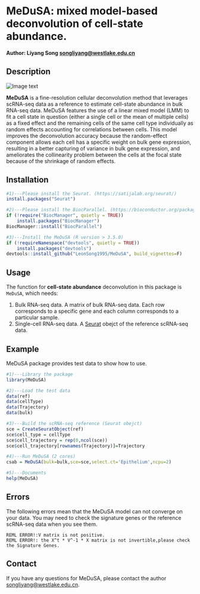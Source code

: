# MeDuSA: mixed model-based deconvolution of cell-state abundance.

**Author: Liyang Song <songliyang@westlake.edu.cn>**    


## Description
![Image text](https://github.com/LeonSong1995/MeDuSA/blob/master/schematic/schematic.jpg)

**MeDuSA** is a fine-resolution cellular deconvolution method that leverages scRNA-seq data as a reference to estimate cell-state abundance in bulk RNA-seq data. MeDuSA features the use of a linear mixed model (LMM) to fit a cell state in question (either a single cell or the mean of multiple cells) as a fixed effect and the remaining cells of the same cell type individually as random effects accounting for correlations between cells. This model improves the deconvolution accuracy because the random-effect component allows each cell has a specific weight on bulk gene expression, resulting in a better capturing of variance in bulk gene expression, and ameliorates the collinearity problem between the cells at the focal state because of the shrinkage of random effects.

## Installation
```R
#1)---Please install the Seurat. (https://satijalab.org/seurat/)
install.packages("Seurat")

#2)---Please install the BiocParallel. (https://bioconductor.org/packages/release/bioc/html/BiocParallel.html)
if (!require("BiocManager", quietly = TRUE))
    install.packages("BiocManager")
BiocManager::install("BiocParallel")

#3)---Install the MeDuSA (R version > 3.5.0)
if (!requireNamespace("devtools", quietly = TRUE))
    install.packages("devtools")
devtools::install_github("LeonSong1995/MeDuSA", build_vignettes=F)
```


## Usage
The function for **cell-state abundance** deconvolution in this package is `MeDuSA`, which needs:  
1. Bulk RNA-seq data.  A matrix of bulk RNA-seq data. Each row corresponds to a specific gene and each column corresponds to a particular sample.
2. Single-cell RNA-seq data. A [Seurat](https://satijalab.org/seurat/) obejct of the reference scRNA-seq data. 

## Example
MeDuSA package provides test data to show how to use.
```R
#1)---Library the package
library(MeDuSA)

#2)---Load the test data
data(ref)
data(cellType)
data(Trajectory)
data(bulk)

#3)---Build the scRNA-seq reference (Seurat obejct)
sce = CreateSeuratObject(ref)
sce$cell_type = cellType
sce$cell_trajectory = rep(0,ncol(sce))
sce$cell_trajectory[rownames(Trajectory)]=Trajectory

#4)---Run MeDuSA (2 cores)
csab = MeDuSA(bulk=bulk,sce=sce,select.ct='Epithelium',ncpu=2)

#5)---Documents
help(MeDuSA)
```

## Errors
The following errors mean that the MeDuSA model can not converge on your data. You may need to check the signature genes or the reference scRNA-seq data when you see them.

`REML ERROR!:V matrix is not positive.`  
`REML ERROR!: the X^t * V^-1 * X matrix is not invertible,please check the Signature Genes.`


## Contact
If you have any questions for MeDuSA, please contact the author <songliyang@westlake.edu.cn>.   
